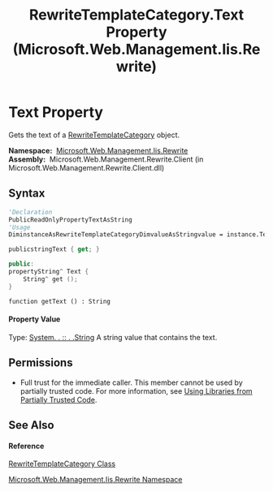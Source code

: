 ﻿---
title: RewriteTemplateCategory.Text Property  (Microsoft.Web.Management.Iis.Rewrite)
TOCTitle: Text Property
ms:assetid: P:Microsoft.Web.Management.Iis.Rewrite.RewriteTemplateCategory.Text
ms:mtpsurl: https://msdn.microsoft.com/en-us/library/microsoft.web.management.iis.rewrite.rewritetemplatecategory.text(v=VS.90)
ms:contentKeyID: 22049463
ms.date: 05/02/2012
mtps_version: v=VS.90
f1_keywords:
- Microsoft.Web.Management.Iis.Rewrite.RewriteTemplateCategory.Text
- Microsoft.Web.Management.Iis.Rewrite.RewriteTemplateCategory.get_Text
dev_langs:
- CSharp
- JScript
- VB
- c++
api_location:
- Microsoft.Web.Management.Rewrite.Client.dll
api_name:
- Microsoft.Web.Management.Iis.Rewrite.RewriteTemplateCategory.get_Text
- Microsoft.Web.Management.Iis.Rewrite.RewriteTemplateCategory.Text
api_type:
- Managed
topic_type:
- apiref
- kbSyntax
product_family_name: VS
ROBOTS: INDEX,FOLLOW
---

# Text Property

Gets the text of a [RewriteTemplateCategory](rewritetemplatecategory-class-microsoft-web-management-iis-rewrite.md) object.

**Namespace:**  [Microsoft.Web.Management.Iis.Rewrite](microsoft-web-management-iis-rewrite-namespace.md)  
**Assembly:**  Microsoft.Web.Management.Rewrite.Client (in Microsoft.Web.Management.Rewrite.Client.dll)

## Syntax

``` vb
'Declaration
PublicReadOnlyPropertyTextAsString
'Usage
DiminstanceAsRewriteTemplateCategoryDimvalueAsStringvalue = instance.Text
```

``` csharp
publicstringText { get; }
```

``` c++
public:
propertyString^ Text {
    String^ get ();
}
```

``` jscript
function getText () : String
```

#### Property Value

Type: [System. . :: . .String](https://msdn.microsoft.com/en-us/library/s1wwdcbf\(v=vs.90\))  
A string value that contains the text.  

## Permissions

  - Full trust for the immediate caller. This member cannot be used by partially trusted code. For more information, see [Using Libraries from Partially Trusted Code](https://msdn.microsoft.com/en-us/library/8skskf63\(v=vs.90\)).

## See Also

#### Reference

[RewriteTemplateCategory Class](rewritetemplatecategory-class-microsoft-web-management-iis-rewrite.md)

[Microsoft.Web.Management.Iis.Rewrite Namespace](microsoft-web-management-iis-rewrite-namespace.md)

